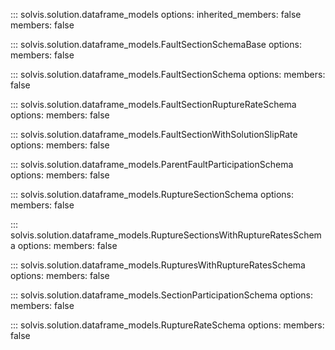 ::: solvis.solution.dataframe_models
    options:
       inherited_members: false
       members: false

::: solvis.solution.dataframe_models.FaultSectionSchemaBase
    options:
       members: false

::: solvis.solution.dataframe_models.FaultSectionSchema
    options:
       members: false

::: solvis.solution.dataframe_models.FaultSectionRuptureRateSchema
    options:
       members: false

::: solvis.solution.dataframe_models.FaultSectionWithSolutionSlipRate
    options:
       members: false

::: solvis.solution.dataframe_models.ParentFaultParticipationSchema
    options:
       members: false

::: solvis.solution.dataframe_models.RuptureSectionSchema
    options:
       members: false

::: solvis.solution.dataframe_models.RuptureSectionsWithRuptureRatesSchema
    options:
       members: false

::: solvis.solution.dataframe_models.RupturesWithRuptureRatesSchema
    options:
       members: false

::: solvis.solution.dataframe_models.SectionParticipationSchema
    options:
       members: false

::: solvis.solution.dataframe_models.RuptureRateSchema
    options:
       members: false